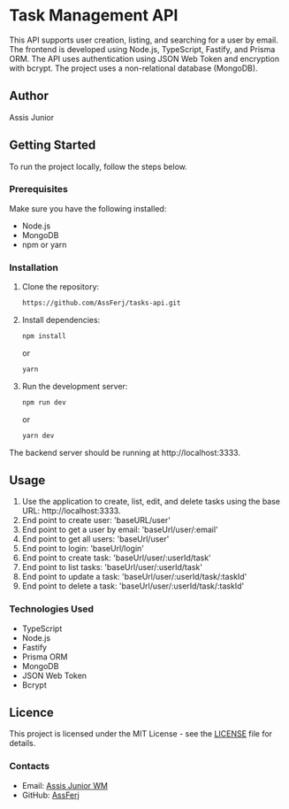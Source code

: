 # Task Management API

This API supports user creation, listing, and searching for a user by email. The frontend is developed using Node.js, TypeScript, Fastify, and Prisma ORM. The API uses authentication using JSON Web Token and encryption with bcrypt. The project uses a non-relational database (MongoDB).

## Author
Assis Junior

## Getting Started

To run the project locally, follow the steps below.

### Prerequisites

Make sure you have the following installed:

- Node.js
- MongoDB
- npm or yarn

### Installation

1. Clone the repository:

    ```bash
    https://github.com/AssFerj/tasks-api.git
    ```

2. Install dependencies:

    ```bash
    npm install
    ```

    or

    ```bash
    yarn
    ```

3. Run the development server:

    ```bash
    npm run dev
    ```

    or

    ```bash
    yarn dev
    ```

The backend server should be running at http://localhost:3333.

## Usage

1. Use the application to create, list, edit, and delete tasks using the base URL: http://localhost:3333.
2. End point to create user: 'baseURL/user'
3. End point to get a user by email: 'baseUrl/user/:email'
4. End point to get all users: 'baseUrl/user'
5. End point to login: 'baseUrl/login'
6. End point to create task: 'baseUrl/user/:userId/task'
7. End point to list tasks: 'baseUrl/user/:userId/task'
8. End point to update a task: 'baseUrl/user/:userId/task/:taskId'
9. End point to delete a task: 'baseUrl/user/:userId/task/:taskId'

### Technologies Used

- TypeScript
- Node.js
- Fastify
- Prisma ORM
- MongoDB
- JSON Web Token
- Bcrypt

## Licence

This project is licensed under the MIT License - see the [LICENSE](https://opensource.org/licenses/MIT) file for details.

### Contacts

- Email: [Assis Junior WM](mailto:assisjuniorwm@gmail.com)
- GitHub: [AssFerj](https://github.com/AssFerj)